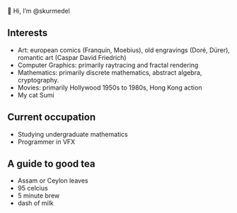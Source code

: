 👋 Hi, I’m @skurmedel

## Interests
- Art: european comics (Franquin, Moebius), old engravings (Doré, Dürer), romantic art (Caspar David Friedrich)
- Computer Graphics: primarily raytracing and fractal rendering
- Mathematics: primarily discrete mathematics, abstract algebra, cryptography.
- Movies: primarily Hollywood 1950s to 1980s, Hong Kong action
- My cat Sumi

## Current occupation
- Studying undergraduate mathematics
- Programmer in VFX

## A guide to good tea
- Assam or Ceylon leaves
- 95 celcius
- 5 minute brew
- dash of milk
